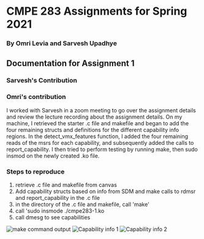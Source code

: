 # CMPE 283 Assignments for Spring 2021
### By Omri Levia and Sarvesh Upadhye

## Documentation for Assignment 1
### Sarvesh's Contribution
### Omri's contribution
I worked with Sarvesh in a zoom meeting to go over the assignment details and review the lecture recording about the assignment details. On my machine, I retrieved the starter .c file and makefile and began to add the four remaining structs and definitions for the different capability info regions. In the detect_vmx_features function, I added the four remaining reads of the msrs for each capability, and subsequently added the calls to report_capability. I then tried to perform testing by running make, then sudo insmod on the newly created .ko file. 

### Steps to reproduce 
1. retrieve .c file and makefile from canvas
2. Add capability structs based on info from SDM and make calls to rdmsr and report_capability in the .c file
3. in the directory of the .c file and makefile, call 'make'
4. call 'sudo insmode ./cmpe283-1.ko
5. call dmesg to see capabilities 

![make command output](https://user-images.githubusercontent.com/34635965/116323174-517a1e00-a772-11eb-8c7a-218f535ba9fd.png)
![Capability info 1](https://user-images.githubusercontent.com/34635965/116323214-648cee00-a772-11eb-8b0e-dbca7324c155.png)
![Capability info 2](https://user-images.githubusercontent.com/34635965/116323249-72427380-a772-11eb-86f6-ab66a6a60340.png)



